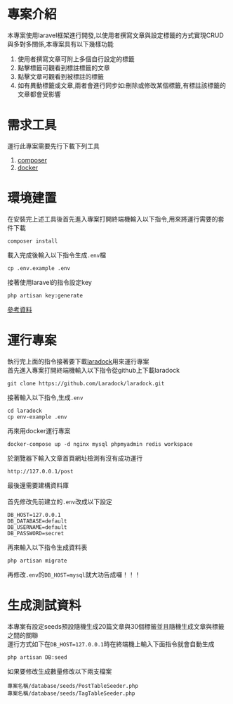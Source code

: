 # 專案介紹
本專案使用laravel框架進行開發,以使用者撰寫文章與設定標籤的方式實現CRUD與多對多關係,本專案具有以下幾樣功能
1. 使用者撰寫文章可附上多個自行設定的標籤
2. 點擊標籤可觀看到標註標籤的文章
3. 點擊文章可觀看到被標註的標籤
4. 如有異動標籤或文章,兩者會進行同步如:刪除或修改某個標籤,有標註該標籤的文章都會受影響
# 需求工具
運行此專案需要先行下載下列工具
1. [composer](https://getcomposer.org/download/)
2. [docker](https://www.docker.com/)
# 環境建置
在安裝完上述工具後首先進入專案打開終端機輸入以下指令,用來將運行需要的套件下載
```
composer install
```
載入完成後輸入以下指令生成```.env```檔
```
cp .env.example .env
```
接著使用laravel的指令設定key
```
php artisan key:generate
```
[參考資料](https://medium.com/aydenlin/clone-a-laravel-project-from-remote-6bf656fd842a)
# 運行專案
執行完上面的指令接著要下載[laradock](https://laradock.io/)用來運行專案<br>
首先進入專案打開終端機輸入以下指令從github上下載laradock
```
git clone https://github.com/Laradock/laradock.git
```
接著輸入以下指令,生成```.env```
```
cd laradock
cp env-example .env
```
再來用docker運行專案
```
docker-compose up -d nginx mysql phpmyadmin redis workspace 
```
於瀏覽器下輸入文章首頁網址檢測有沒有成功運行
```
http://127.0.0.1/post
```
最後還需要建構資料庫<br><br>
首先修改先前建立的```.env```改成以下設定
```
DB_HOST=127.0.0.1
DB_DATABASE=default
DB_USERNAME=default
DB_PASSWORD=secret
```
再來輸入以下指令生成資料表
```
php artisan migrate
```
再修改```.env```的```DB_HOST=mysql```就大功告成囉！！！

# 生成測試資料

本專案有設定seeds預設隨機生成20篇文章與30個標籤並且隨機生成文章與標籤之間的關聯<br>
運行方式如下在```DB_HOST=127.0.0.1```時在終端機上輸入下面指令就會自動生成
```
php artisan DB:seed  
```
如果要修改生成數量修改以下兩支檔案
```
專案名稱/database/seeds/PostTableSeeder.php
專案名稱/database/seeds/TagTableSeeder.php
```
